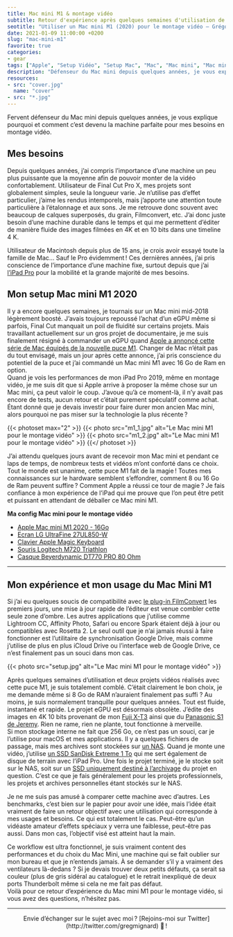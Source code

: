 ```yaml
---
title: Mac mini M1 & montage vidéo
subtitle: Retour d'expérience après quelques semaines d'utilisation de la puce magique !
seotitle: "Utiliser un Mac mini M1 (2020) pour le montage vidéo — Grégory Mignard"
date: 2021-01-09 11:00:00 +0200
slug: "mac-mini-m1"
favorite: true
categories:
- gear
tags: ["Apple", "Setup Vidéo", "Setup Mac", "Mac", "Mac mini", "Mac mini M1", "Montage vidéo", "Vidéaste", "Photographe", "Lightroom", "Photoshop", "Affinity", "FCPX", "Final Cut Pro X", "FilmConvert", "Montage"]
description: "Défenseur du Mac mini depuis quelques années, je vous explique pourquoi le Mac mini M1 (2020) est devenu la machine parfaite pour mes besoins en montage vidéo."
resources:
- src: "cover.jpg"
  name: "cover"
- src: "*.jpg"
---
```


Fervent défenseur du Mac mini depuis quelques années, je vous explique pourquoi et comment c’est devenu la machine parfaite pour mes besoins en montage vidéo.

## Mes besoins

Depuis quelques années, j’ai compris l’importance d’une machine un peu plus puissante que la moyenne afin de pouvoir monter de la vidéo confortablement. Utilisateur de Final Cut Pro X, mes projets sont globalement simples, seule la longueur varie. Je n’utilise pas d’effet particulier, j’aime les rendus intemporels, mais j’apporte une attention toute particulière à l’étalonnage et aux sons. Je me retrouve donc souvent avec beaucoup de calques superposés, du grain, Filmconvert, etc. J’ai donc juste besoin d’une machine durable dans le temps et qui me permettent d’éditer de manière fluide des images filmées en 4K et en 10 bits dans une timeline 4 K.

Utilisateur de Macintosh depuis plus de 15 ans, je crois avoir essayé toute la famille de Mac… Sauf le Pro évidemment ! Ces dernières années, j’ai pris conscience de l’importance d’une machine fixe, surtout depuis que j’ai [l’iPad Pro](https://gregorymignard.com/un-an-avec-ipad-pro/) pour la mobilité et la grande majorité de mes besoins.

## Mon setup Mac mini M1 2020

Il y a encore quelques semaines, je tournais sur un Mac mini mid-2018 légèrement boosté. J’avais toujours repoussé l’achat d’un eGPU même si parfois, Final Cut manquait un poil de fluidité sur certains projets. Mais travaillant actuellement sur un gros projet de documentaire, je me suis finalement résigné à commander un eGPU quand [Apple a annoncé cette série de Mac équipés de la nouvelle puce M1](https://www.apple.com/fr/newsroom/2020/11/apple-unleashes-m1/). Changer de Mac n’était pas du tout envisagé, mais un jour après cette annonce, j’ai pris conscience du potentiel de la puce et j’ai commandé un Mac mini M1 avec 16 Go de Ram en option.  
Quand je vois les performances de mon iPad Pro 2019, même en montage vidéo, je me suis dit que si Apple arrive à proposer la même chose sur un Mac mini, ça peut valoir le coup. J’avoue qu’à ce moment-là, il n’y avait pas encore de tests, aucun retour et c’était purement spéculatif comme achat. Étant donné que je devais investir pour faire durer mon ancien Mac mini, alors pourquoi ne pas miser sur la technologie la plus récente ?

{{< photoset max="2" >}}
  {{< photo src="m1_1.jpg" alt="Le Mac mini M1 pour le montage vidéo" >}}
  {{< photo src="m1_2.jpg" alt="Le Mac mini M1 pour le montage vidéo" >}}
{{</ photoset >}}

J’ai attendu quelques jours avant de recevoir mon Mac mini et pendant ce laps de temps, de nombreux tests et vidéos m’ont conforté dans ce choix. Tout le monde est unanime, cette puce M1 fait de la magie ! Toutes mes connaissances sur le hardware semblent s’effondrer, comment 8 ou 16 Go de Ram peuvent suffire ? Comment Apple a réussi ce tour de magie ? Je fais confiance à mon expérience de l’iPad qui me prouve que l’on peut être petit et puissant en attendant de déballer ce Mac mini M1.

**Ma config Mac mini pour le montage vidéo**

* [Apple Mac mini M1 2020 - 16Go](https://amzn.to/38rRdS5)
* [Ecran LG UltraFine 27UL850-W](https://amzn.to/3i0x6gP)
* [Clavier Apple Magic Keyboard](https://amzn.to/3npz4IE)
* [Souris Logitech M720 Triathlon](https://amzn.to/38nA4IX)
* [Casque Beyerdynamic DT770 PRO 80 Ohm](https://amzn.to/3s2Krd7)

***

## Mon expérience et mon usage du Mac Mini M1

Si j’ai eu quelques soucis de compatibilité avec [le plug-in FilmConvert](https://www.filmconvert.com/) les premiers jours, une mise à jour rapide de l’éditeur est venue combler cette seule zone d’ombre. Les autres applications que j’utilise comme Lightroom CC, Affinity Photo, Safari ou encore Spark étaient déjà à jour ou compatibles avec Rosetta 2. Le seul outil que je n’ai jamais réussi à faire fonctionner est l’utilitaire de synchronisation Google Drive, mais comme j’utilise de plus en plus iCloud Drive ou l’interface web de Google Drive, ce n’est finalement pas un souci dans mon cas.

{{< photo src="setup.jpg" alt="Le Mac mini M1 pour le montage vidéo" >}}

Après quelques semaines d’utilisation et deux projets vidéos réalisés avec cette puce M1, je suis totalement comblé. C’était clairement le bon choix, je me demande même si 8 Go de RAM n’auraient finalement pas suffi ? Au moins, je suis normalement tranquille pour quelques années. Tout est fluide, instantané et rapide. Le projet eGPU est désormais obsolète. J’édite des images en 4K 10 bits provenant de mon [Fuji X-T3](https://www.digit-photo.com/FUJI-X-T3-Boitier-Nu-Noir-rFUJIXT3BK.html?dpa_id=23) ainsi que du [Panasonic S1 de Jeremy](https://www.digit-photo.com/PANASONIC-Lumix-S1-Boitier-Nu-rPANASONICDCS1EK.html?dpa_id=23). Rien ne rame, rien ne plante, tout fonctionne à merveille.  
Si mon stockage interne ne fait que 256 Go, ce n’est pas un souci, car je l’utilise pour macOS et mes applications. Il y a quelques fichiers de passage, mais mes archives sont stockées sur [un NAS](https://amzn.to/2XlLeYr). Quand je monte une vidéo, j’utilise [un SSD SanDisk Extreme 1 To](https://amzn.to/3oqWvTt) qui me sert également de disque de terrain avec l’iPad Pro. Une fois le projet terminé, je le stocke soit sur le NAS, soit sur un [SSD uniquement destiné à l’archivage](https://amzn.to/2MKEZLT) du projet en question. C’est ce que je fais généralement pour les projets professionnels, les projets et archives personnelles étant stockés sur le NAS.

Je ne me suis pas amusé à comparer cette machine avec d’autres. Les benchmarks, c’est bien sur le papier pour avoir une idée, mais l’idée était vraiment de faire un retour objectif avec une utilisation qui corresponde à mes usages et besoins. Ce qui est totalement le cas. Peut-être qu’un vidéaste amateur d’effets spéciaux y verra une faiblesse, peut-être pas aussi. Dans mon cas, l’objectif visé est atteint haut la main.

Ce workflow est ultra fonctionnel, je suis vraiment content des performances et du choix du Mac Mini, une machine qui se fait oublier sur mon bureau et que je n’entends jamais. À se demander s’il y a vraiment des ventilateurs là-dedans ? Si je devais trouver deux petits défauts, ça serait sa couleur (plus de gris sidéral au catalogue) et le retrait inexpliqué de deux ports Thunderbolt même si cela ne me fait pas défaut.  
Voilà pour ce retour d’expérience du Mac mini M1 pour le montage vidéo, si vous avez des questions, n’hésitez pas.

***

<center>Envie d’échanger sur le sujet avec moi ? [Rejoins-moi sur Twitter](http://twitter.com/gregmignard) 🐥 !</center>
